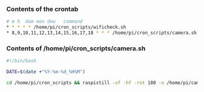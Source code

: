 ### Contents of the crontab
```bash
# m h  dom mon dow   command
* * * * * /home/pi/cron_scripts/wificheck.sh
* 8,9,10,11,12,13,14,15,16,17,18 * * * /home/pi/cron_scripts/camera.sh

```

### Contents of /home/pi/cron_scripts/camera.sh
```bash
#!/bin/bash

DATE=$(date +"%Y-%m-%d_%H%M")

cd /home/pi/cron_scripts && raspistill -vf -hf -rot 180 -o /home/pi/camera/$DATE.jpg
```
